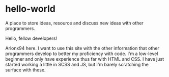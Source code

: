 # hello-world
A place to store ideas, resource and discuss new ideas with other programmers. 

Hello, fellow developers!

Arlonx94 here. I want to use this site with the other information that other programmers develop to better my proficiency with code. I'm a low-level beginner and only have experience thus far with HTML and CSS. I have just started working a little in SCSS and JS, but I'm barely scratching the surface with these. 
